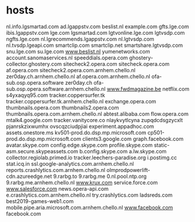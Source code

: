 # hosts
nl.info.lgsmartad.com
ad.lgappstv.com
beslist.nl
example.com
gfts.lge.com
ibis.lgappstv.com
lge.com
lgsmartad.com
lgtvonline.lge.com
lgtvsdp.com
ngfts.lge.com
nl.lgrecommends.lgappstv.com
nl.lgtvsdp.com
nl.tvsdp.lgeapi.com
smartclip.com
smartclip.net
smartshare.lgtvsdp.com
snu.lge.com
su.lge.com
www.beslist.nl
yumenetworks.com
account.sanomaservices.nl
speeddials.opera.com
ghostery-collector.ghostery.com
sitecheck2.opera.com
sitecheck.opera.com
af.opera.com
sitecheck2.opera.com.arnhem.chello.nl
zer0day.ch.arnhem.chello.nl
af.opera.com.arnhem.chello.nl
ofa-sub.osp.opera.software
zer0day.ch
ofa-sub.osp.opera.software.arnhem.chello.nl
www.fwdmagazine.be
netflix.com
s4yxaqyq95.com
tracker.coppersurfer.tk
tracker.coppersurfer.tk.arnhem.chello.nl
exchange.opera.com
thumbnails.opera.com
thumbnails2.opera.com
thumbnails.opera.com.arnhem.chello.nl
abtest.alibaba.com
flow.opera.com
mtalk4.google.com
tracker.vanitycore.co
nlaykvytlcyna
zupqdcdsgzycxlt
pjanrskzixwumhx
ovscqzciudpjiai
experiment.appadhoc.com
assets.onestore.ms
kv501-prod.do.dsp.mp.microsoft.com
cp501-prod.do.dsp.mp.microsoft.com
clients3.google.com
graph.facebook.com
avatar.skype.com
config.edge.skype.com
profile.skype.com
static-asm.secure.skypeassets.com
b.config.skype.com
a.lw.skype.com
collector.regiolab.primed.io
tracker.leechers-paradise.org
i.postimg.cc
stat.icq.in
ssl.google-analytics.com.arnhem.chello.nl
reports.crashlytics.com.arnhem.chello.nl
olmprodpowerlift-cdn.azureedge.net
9.rarbg.to
9.rarbg.me
0.nl.pool.ntp.org
9.rarbg.me.arnhem.chello.nl
www.krux.com
service.force.com
www.salesforce.com
news.opera-api.com
e.crashlytics.com.arnhem.chello.nl
try.crashlytics.com
ladsreds.com
best2019-games-web1.com
mobile.pipe.aria.microsoft.com.arnhem.chello.nl
www.facebook.com
facebook.com
